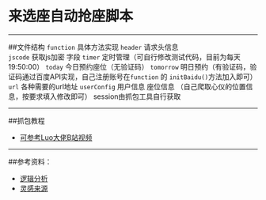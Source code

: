 # 来选座自动抢座脚本
------
##文件结构
```function```  具体方法实现
```header``` 请求头信息  
```jscode``` 获取js加密 字段
```timer``` 定时管理（可自行修改测试代码，目前为每天19:50:00）
```today``` 今日预约座位（无验证码）
```tomorrow``` 明日预约（有验证码，验证码通过百度API实现，自己注册账号在```function``` 的   ```initBaidu()```方法加入即可）
```url``` 各种需要的url地址
```userConfig``` 用户信息  座位信息 （自己爬取心仪的位置信息，按要求填入修改即可） session由抓包工具自行获取

------
##抓包教程
* [可参考Luo大佬B站视频](https://www.bilibili.com/video/av44994621)
------
##参考资料：
* [逻辑分析](https://blog.csdn.net/RenjiaLu9527/article/details/96843605)
* [灵感来源](https://www.bilibili.com/video/av44994621)
